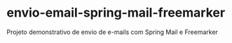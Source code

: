 # envio-email-spring-mail-freemarker
Projeto demonstrativo de envio de e-mails com Spring Mail e Freemarker

